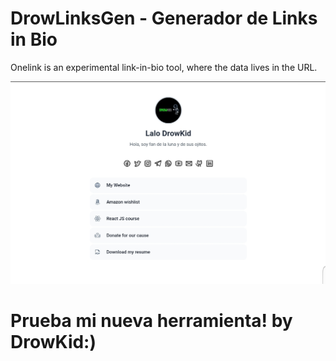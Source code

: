 # DrowLinksGen - Generador de Links in Bio

Onelink is an experimental link-in-bio tool, where the data lives in the URL. 

![Screenshot2023-01-30 at 00 40 04@2x](https://raw.githubusercontent.com/drowkid-1/DrowLinkGen/main/Screenshot_20230709-091648_Samsung%20Internet.jpg?token=GHSAT0AAAAAACET54P24X2EF5T5T5HMBR4AZFK2BHQ)

# Prueba mi nueva herramienta! by DrowKid:)
